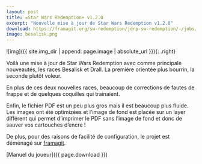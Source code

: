 ```yaml
---
layout: post
title: =Star Wars Redemption+ v1.2.0
excerpt: "Nouvelle mise à jour de Star Wars Redemption v1.2.0"
download: https://framagit.org/sw-redemption/jdrp-sw-redemption/-/jobs/229504/artifacts/raw/SW-Redemption,%20Livre%20du%20joueur-1.2.0.pdf?inline=false
image: besalisk.png
---
```


![img]({{ site.img_dir | append: page.image | absolute_url }}){: .right}

Voilà une mise à jour de Star Wars Redemption avec comme principale nouveautés, les races Besalisk et Drall. 
La première orientée plus bourrin, la seconde plutôt voleur.

En plus de ces deux nouvelles races, beaucoup de corrections de fautes de frappe et de quelques coquilles qui trainaient.

Enfin, le fichier PDF est un peu plus gros mais il est beaucoup plus fluide. Les images ont été optimizées et 
l’image de fond est placée sur un layer différent qui permet d’imprimer le PDF sans l’image de fond et donc de sauver 
vos cartouches d’encre !

De plus, pour des raisons de facilité de configuration, le projet est déménagé sur 
[framagit](https://framagit.org/sw-redemption/jdrp-sw-redemption).


[Manuel du joueur]({{ page.download }})